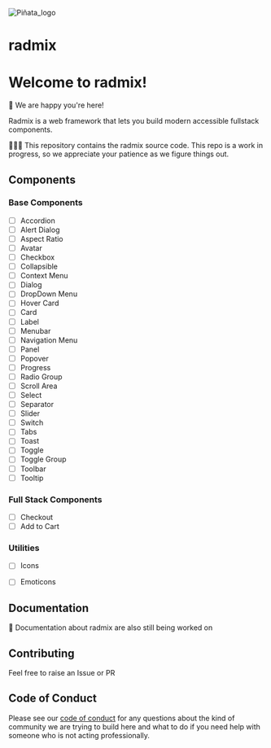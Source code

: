 ![Piñata_logo](https://user-images.githubusercontent.com/19430799/213939958-548d3f47-1e4c-4ea5-bc5a-d458a6e73ad2.svg)
# radmix

# Welcome to radmix!

🎉 We are happy you're here!

Radmix is a web framework that lets you build modern accessible fullstack components.

🧑🏿‍💻 This repository contains the radmix source code. This repo is a work in progress, so we appreciate your patience as we figure things out.

## Components

### Base Components
- [ ] Accordion
- [ ] Alert Dialog
- [ ] Aspect Ratio
- [ ] Avatar
- [ ] Checkbox
- [ ] Collapsible
- [ ] Context Menu
- [ ] Dialog
- [ ] DropDown Menu
- [ ] Hover Card
- [ ] Card
- [ ] Label
- [ ] Menubar
- [ ] Navigation Menu
- [ ] Panel
- [ ] Popover
- [ ] Progress
- [ ] Radio Group
- [ ] Scroll Area
- [ ] Select
- [ ] Separator
- [ ] Slider
- [ ] Switch
- [ ] Tabs
- [ ] Toast
- [ ] Toggle
- [ ] Toggle Group
- [ ] Toolbar
- [ ] Tooltip

### Full Stack Components
- [ ] Checkout
- [ ] Add to Cart

### Utilities
- [ ] Icons
- [ ] Emoticons



## Documentation

📖 Documentation about radmix are also still being worked on

## Contributing

Feel free to raise an Issue or PR

## Code of Conduct

Please see our [code of conduct](CODE_OF_CONDUCT.md) for any questions about the kind of community we are trying to build here and what to do if you need help with someone who is not acting professionally.
